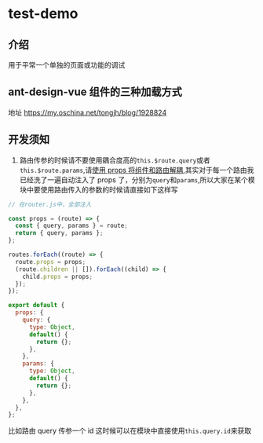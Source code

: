 # test-demo

## 介绍

用于平常一个单独的页面或功能的调试

## ant-design-vue 组件的三种加载方式

地址 https://my.oschina.net/tongjh/blog/1928824

## 开发须知

1. 路由传参的时候请不要使用耦合度高的`this.$route.query`或者`this.$route.params`,请[使用 props 将组件和路由解耦](https://router.vuejs.org/zh/guide/essentials/passing-props.html#%E5%87%BD%E6%95%B0%E6%A8%A1%E5%BC%8F),其实对于每一个路由我已经洗了一遍自动注入了 props 了，分别为`query`和`params`,所以大家在某个模块中要使用路由传入的参数的时候请直接如下这样写

```js
// 在router.js中，全部注入

const props = (route) => {
  const { query, params } = route;
  return { query, params };
};

routes.forEach((route) => {
  route.props = props;
  (route.children || []).forEach((child) => {
    child.props = props;
  });
});
```

```js
export default {
  props: {
    query: {
      type: Object,
      default() {
        return {};
      },
    },
    params: {
      type: Object,
      default() {
        return {};
      },
    },
  },
};
```

比如路由 query 传参一个 id 这时候可以在模块中直接使用`this.query.id`来获取
